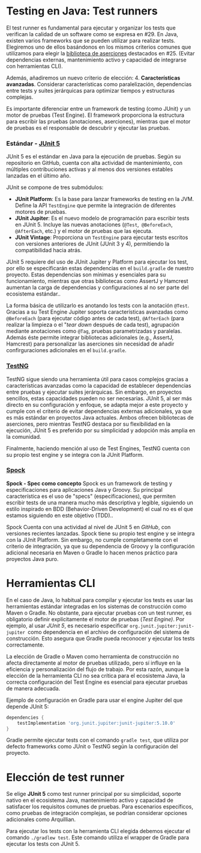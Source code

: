 # Testing en Java: Test runners

El test runner es fundamental para ejecutar y organizar los tests que verifican la calidad de un software como se expresa en #29. En Java, existen varios frameworks que se pueden utilizar para realizar tests. Elegiremos uno de ellos basándonos en los mismos criterios comunes que utilizamos para elegir la [biblioteca de aserciones](testing_aserciones.md) destacados en #25. (Evitar dependencias externas, mantenimiento activo y capacidad de integrarse con herramientas CLI).

Además, añadiremos un nuevo criterio de elección: 4. **Características avanzadas**. Considerar características como paralelización, dependencias entre tests y suites jerárquicas para optimizar tiempos y estructuras complejas. 

Es importante diferenciar entre un framework de testing (como JUnit) y un motor de pruebas (Test Engine). El framework proporciona la estructura para escribir las pruebas (anotaciones, aserciones), mientras que el motor de pruebas es el responsable de descubrir y ejecutar las pruebas.

### Estándar - [JUnit 5](https://github.com/junit-team/junit5)

JUnit 5 es el estándar en Java para la ejecución de pruebas. Según su repositorio en GitHub, cuenta con alta actividad de mantenimiento, con múltiples contribuciones activas y al menos dos versiones estables lanzadas en el último año.

JUnit se compone de tres submódulos:

- **JUnit Platform**: Es la base para lanzar frameworks de testing en la JVM. Define la API `TestEngine` que permite la integración de diferentes motores de pruebas.
- **JUnit Jupiter**: Es el nuevo modelo de programación para escribir tests en JUnit 5. Incluye las nuevas anotaciones (`@Test`,` @BeforeEach`, `@AfterEach`, etc.) y el motor de pruebas que las ejecuta.
- **JUnit Vintage**: Proporciona un `TestEngine` para ejecutar tests escritos con versiones anteriores de JUnit (JUnit 3 y 4), permitiendo la compatibilidad hacia atrás.

JUnit 5 requiere del uso de JUnit Jupiter y Platform para ejecutar los test, por ello se especificarán estas dependencias en el `build.gradle` de nuestro proyecto. Estas dependencias son mínimas y esenciales para su funcionamiento, mientras que otras bibliotecas como AssertJ y Hamcrest aumentan la carga de dependencias y configuraciones al no ser parte del ecosistema estándar..

La forma básica de utilizarlo es anotando los tests con la anotación `@Test`. 
Gracias a su Test Engine Jupiter soporta características avanzadas como `@BeforeEach` (para ejecutar código antes de cada test), `@AfterEach` (para realizar la limpieza o el "*tear down* después de cada test), agrupación mediante anotaciones como `@Tag`, pruebas parametrizadas y paralelas. Además éste permite integrar bibliotecas adicionales (e.g., AssertJ, Hamcrest) para personalizar las aserciones sin necesidad de añadir confirguraciones adicionales en el `build.gradle`.

### [TestNG](https://github.com/testng-team/testng)

TestNG sigue siendo una herramienta útil para casos complejos gracias a características avanzadas como la capacidad de establecer dependencias entre pruebas y ejecutar suites jerárquicas. Sin embargo, en proyectos sencillos, estas capacidades pueden no ser necesarias. JUnit 5, al ser más directo en su configuración y enfoque, se adapta mejor a este proyecto y cumple con el criterio de evitar dependencias externas adicionales, ya que es más estándar en proyectos Java actuales. Ambos ofrecen bibliotecas de aserciones, pero mientras TestNG destaca por su flexibilidad en la ejecución, JUnit 5 es preferido por su simplicidad y adopción más amplia en la comunidad.

Finalmente, haciendo mención al uso de Test Engines, TestNG cuenta con su propio test engine y se integra con la JUnit Platform.

### [Spock](https://github.com/spockframework/spock)

**Spock - Spec como concepto**
Spock es un framework de testing y especificaciones para aplicaciones Java y Groovy. Su principal característica es el uso de "specs" (especificaciones), que permiten escribir tests de una manera mucho más descriptiva y legible, siguiendo un estilo inspirado en BDD (Behavior-Driven Development) el cual no es el que estamos siguiendo en este objetivo (TDD)..

 Spock Cuenta con una actividad al nivel de JUnit 5 en *GitHub*, con versiones recientes lanzadas. Spock tiene su propio test engine y se integra con la JUnit Platform. Sin embargo, no cumple completamente con el criterio de integración, ya que su dependencia de Groovy y la configuración adicional necesaria en Maven o Gradle lo hacen menos práctico para proyectos Java puro.

# Herramientas CLI

En el caso de Java, lo habitual para compilar y ejecutar los tests es usar las herramientas estándar integradas en los sistemas de construcción como Maven o Gradle.
No obstante, para ejecutar pruebas con un test runner, es obligatorio definir explícitamente el motor de pruebas (*Test Engine)*. Por ejemplo, al usar *JUnit 5*, es necesario especificar `org.junit.jupiter:junit-jupiter `como dependencia en el archivo de configuración del sistema de construcción. Esto asegura que Gradle pueda reconocer y ejecutar los tests correctamente.

La elección de Gradle o Maven como herramienta de construcción no afecta directamente al motor de pruebas utilizado, pero sí influye en la eficiencia y personalización del flujo de trabajo. Por esta razón, aunque la elección de la herramienta CLI no sea crítica para el ecosistema Java, la correcta configuración del Test Engine es esencial para ejecutar pruebas de manera adecuada.

Ejemplo de configuración en Gradle para usar el engine Jupiter del que depende JUnit 5:

```gradle
dependencies {
    testImplementation 'org.junit.jupiter:junit-jupiter:5.10.0'
}
```

Gradle permite ejecutar tests con el comando `gradle test`, que utiliza por defecto frameworks como JUnit o TestNG según la configuración del proyecto.

# Elección de test runner

Se elige **JUnit 5** como test runner principal por su simplicidad, soporte nativo en el ecosistema Java, mantenimiento activo y capacidad de satisfacer los requisitos comunes de pruebas. Para escenarios específicos, como pruebas de integración complejas, se podrían considerar opciones adicionales como Arquillian. 

Para ejecutar los tests con la herramienta CLI elegida debemos ejecutar el comando `./gradlew test`. Este comando utiliza el wrapper de Gradle para ejecutar los tests con JUnit 5.